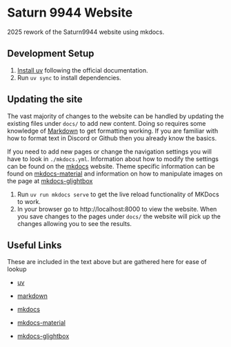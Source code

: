 # Saturn 9944 Website

2025 rework of the Saturn9944 website using mkdocs.

## Development Setup

1. [Install uv][uv]
   following the official documentation.
2. Run `uv sync` to install dependencies.

## Updating the site

The vast majority of changes to the website can be handled by updating the
existing files under `docs/` to add new content.  Doing so requires some
knowledge of [Markdown][md] to get formatting
working.  If you are familiar with how to format text in Discord or Github then
you already know the basics.

If you need to add new pages or change the navigation settings you will have to
look in `./mkdocs.yml`.  Information about how to modify the settings can be
found on the [mkdocs][mkdocs] website.  Theme specific
information can be found on [mkdocs-material][mkdocs-material] and information
on how to manipulate images on the page at [mkdocs-glightbox][mkdocs-glightbox]

1. Run `uv run mkdocs serve` to get the live reload functionality of MKDocs to
   work.
2. In your browser go to http://localhost:8000 to view the website.  When you
   save changes to the pages under `docs/` the website will pick up the changes
   allowing you to see the results.

## Useful Links
These are included in the text above but are gathered here for ease of lookup

- [uv][uv]
- [markdown][md]
- [mkdocs][mkdocs]
- [mkdocs-material][mkdocs-material]
- [mkdocs-glightbox][mkdocs-glightbox]

  [uv]: https://docs.astral.sh/uv/getting-started/installation/
  [md]: https://www.markdownguide.org/
  [mkdocs]: https://www.mkdocs.org/
  [mkdocs-material]: https://squidfunk.github.io/mkdocs-material/
  [mkdocs-glightbox]: https://blueswen.github.io/mkdocs-glightbox/
